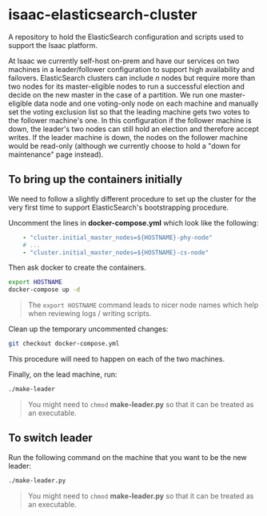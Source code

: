 # isaac-elasticsearch-cluster
A repository to hold the ElasticSearch configuration and scripts used to support the Isaac platform.

At Isaac we currently self-host on-prem and have our services on two machines in a leader/follower configuration to support high availability and failovers.
ElasticSearch clusters can include *n* nodes but require more than two nodes for its master-eligible nodes to run a successful election and decide on the new master in the case of a partition. We run one master-eligible data node and one voting-only node on each machine and manually set the voting exclusion list so that the leading machine gets two votes to the follower machine's one.
In this configuration if the follower machine is down, the leader's two nodes can still hold an election and therefore accept writes.
If the leader machine is down, the nodes on the follower machine would be read-only (although we currently choose to hold a "down for maintenance" page instead). 

## To bring up the containers initially
We need to follow a slightly different procedure to set up the cluster for the very first time to support ElasticSearch's bootstrapping procedure.

Uncomment the lines in **docker-compose.yml** which look like the following:
```yaml
	- "cluster.initial_master_nodes=${HOSTNAME}-phy-node"
	# ...
	- "cluster.initial_master_nodes=${HOSTNAME}-cs-node"
```

Then ask docker to create the containers.
```bash
export HOSTNAME
docker-compose up -d
```
> The `export HOSTNAME` command leads to nicer node names which help when reviewing logs / writing scripts.

Clean up the temporary uncommented changes:
```bash
git checkout docker-compose.yml
```

This procedure will need to happen on each of the two machines.

Finally, on the lead machine, run:
```bash
./make-leader
```
> You might need to `chmod` **make-leader.py** so that it can be treated as an executable.

## To switch leader 
Run the following command on the machine that you want to be the new leader:
```bash
./make-leader.py
```
> You might need to `chmod` **make-leader.py** so that it can be treated as an executable.
